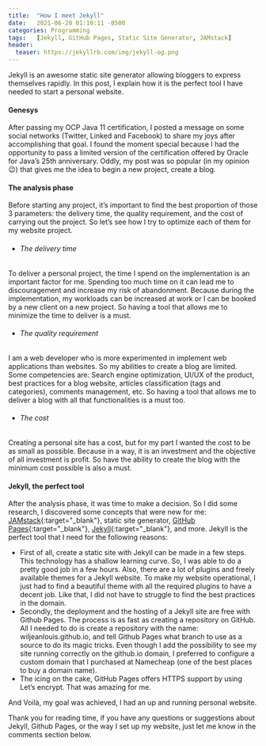 ```yaml
---
title:  "How I meet Jekyll"
date:   2021-06-20 01:10:11 -0500
categories: Programming
tags:   [Jekyll, GitHub Pages, Static Site Generator, JAMstack]
header:
  teaser: https://jekyllrb.com/img/jekyll-og.png
---
```

Jekyll is an awesome static site generator allowing bloggers to express themselves rapidly. In this post, I explain how it is the perfect tool I have needed to start a personal website.


#### Genesys
After passing my OCP Java 11 certification, I posted a message on some social networks (Twitter, Linked and Facebook) to share my joys after accomplishing that goal. I found the moment special because I had the opportunity to pass a limited version of the certification offered by Oracle for Java’s 25th anniversary. Oddly, my post was so popular (in my opinion 😉) that gives me the idea to begin a new project, create a blog.


#### The analysis phase
Before starting any project, it’s important to find the best proportion of those 3 parameters: the delivery time, the quality requirement, and the cost of carrying out the project. So let’s see how I try to optimize each of them for my website project.


- ###### The delivery time
To deliver a personal project, the time I spend on the implementation is an important factor for me. Spending too much time on it can lead me to discouragement and increase my risk of abandonment. Because during the implementation, my workloads can be increased at work or I can be booked by a new client on a new project. So having a tool that allows me to minimize the time to deliver is a must.


- ###### The quality requirement
I am a web developer who is more experimented in implement web applications than websites. So my abilities to create a blog are limited. Some competencies are: Search engine optimization, UI/UX of the product, best practices for a blog website, articles classification (tags and categories), comments management, etc. So having a tool that allows me to deliver a blog with all that functionalities is a must too.


- ###### The cost
Creating a personal site has a cost, but for my part I wanted the cost to be as small as possible. Because in a way, it is an investment and the objective of all investment is profit. So have the ability to create the blog with the minimum cost possible is also a must.


#### Jekyll, the perfect tool
After the analysis phase, it was time to make a decision. So I did some research, I discovered some concepts that were new for me: [JAMstack](https://jamstack.org/what-is-jamstack/){:target="_blank"}, static site generator, [GitHub Pages](https://pages.github.com/){:target="_blank"}, [Jekyll](https://jekyllrb.com/){:target="_blank"}, and more. Jekyll is the perfect tool that I need for the following reasons:
- First of all, create a static site with Jekyll can be made in a few steps. This technology has a shallow learning curve. So, I was able to do a pretty good job in a few hours. Also, there are a lot of plugins and freely available themes for a Jekyll website. To make my website operational, I just had to find a beautiful theme with all the required plugins to have a decent job. Like that, I did not have to struggle to find the best practices in the domain. 
- Secondly, the deployment and the hosting of a Jekyll site are free with Github Pages. The process is as fast as creating a repository on GitHub. All I needed to do is create a repository with the name: wiljeanlouis.github.io, and tell Github Pages what branch to use as a source to do its magic tricks. Even though I add the possibility to see my site running correctly on the github.io domain, I preferred to configure a custom domain that I purchased at Namecheap (one of the best places to buy a domain name).
- The icing on the cake, GitHub Pages offers HTTPS support by using Let’s encrypt. That was amazing for me.

And Voilà, my goal was achieved, I had an up and running personal website.  


Thank you for reading time, if you have any questions or suggestions about Jekyll, Github Pages, or the way I set up my website, just let me know in the comments section below.


